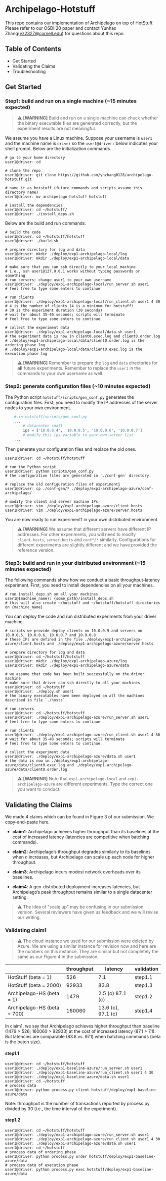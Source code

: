 # Archipelago-Hotstuff

This repo contains our implementation of Archipelago on top of HotStuff. Please refer to our OSDI'20 paper and contact Yunhao Zhang(yz2327@cornell.edu) for questions about this repo. 

## Table of Contents

- Get Started
- Validating the Claims
- Troubleshooting

## Get Started

### Step1: build and run on a single machine (~15 minutes expected)

> :warning: **[WARNING]** Build and run on a single machine can check whether the binary executable files are generated correctly, but the experiment results are not meaningful.

We assume you have a Linux machine. Suppose your username is `user1` and the machine name is `driver` so the `user1@driver:` below indicates your shell prompt. Below are the initialization commands.

```shell
# go to your home directory
user1@driver: cd

# clone the repo
user1@driver: git clone https://github.com/yhzhang0128/archipelago-hotstuff.git

# name it as hotstuff (future commands and scripts assume this directory name)
user1@driver: mv archipelago-hotstuff hotstuff

# install the dependencies
user1@driver: cd ~/hotstuff/
user1@driver: ./install_deps.sh
```

Below are the build and run commands.

```shell
# build the code
user1@driver: cd ~/hotstuff/hotstuff
user1@driver: ./build.sh

# prepare directory for log and data
user1@driver: mkdir ./deploy/exp1-archipelago-local/log
user1@driver: mkdir ./deploy/exp1-archipelago-local/data

# make sure that you can ssh directly to your local machine
# i.e., ssh user1@127.0.0.1 works without typing passwords or something
# run servers; change user1 to your own username
user1@driver: ./deploy/exp1-archipelago-local/run_server.sh user1
# feel free to type some enters to continue

# run clients
user1@driver: ./deploy/exp1-archipelago-local/run_client.sh user1 4 30
# 4 is the number of clients (4 is a minimum for hotstuff)
# 30 is the experiment duration (30 seconds)
# wait for about 35-40 seconds; scripts will terminate
# feel free to type some enters to continue

# collect the experiment data
user1@driver: ./deploy/exp1-archipelago-local/data.sh user1
# the experiment data is now in client0.exec.log and client0.order.log
# ./deploy/exp1-archipelago-local/data/client0.order.log is the ordering phase log
# ./deploy/exp1-archipelago-local/data/client0.exec.log is the execution phase log
```

> :warning: **[WARNING]** Remember to prepare the `log` and `data` directories for **all** future experiments. Remember to replace the `user1` in the commands to your own username as well.

### Step2: generate configuration files (~10 minutes expected)

The Python script `hotstuff/scripts/gen_conf.py` generates the configuration files. First, you need to modify the IP addresses of the server nodes to your own environment.

```python
    # in hotstuff/scripts/gen_conf.py
    ...
        # datacenter small
        ips = ['10.0.0.4', '10.0.0.5', '10.0.0.6', '10.0.0.7']
        # modify this ips variable to your own server list
    ...
```

Then generate your configuration files and replace the old ones.

```shell
user1@driver: cd ~/hotstuff/hotstuff

# run the Python script
user1@driver: python scripts/gen_conf.py
# the configuration files are generated in `./conf-gen` directory. 

# replace the old configuration files of experiment1
user1@driver: cp ./conf-gen/* ./deploy/exp1-archipelago-azure/conf-archipelago/

# modify the client and server machine IPs
user1@driver: vim ./deploy/exp1-archipelago-azure/client.hosts
user1@driver: vim ./deploy/exp1-archipelago-azure/server.hosts
```

You are now ready to run experiment1 in your own distributed environment.

> :warning: **[WARNING]** We assume that different servers have different IP addresses. For other experiments, you will need to modify `client.hosts`, `server.hosts` and `conf*/*` similarly. Configurations for different experiments are slightly different and we have provided the reference version.


### Step3: build and run in your distributed environment (~15 minutes expected)

The following commands show how we conduct a basic throughput-latency experiment. First, you need to install dependencies on all your machines.

```shell
# run install_deps.sh on all your machines
user1@{machine_name}: {some_path}/install_deps.sh
# this will also create ~/hotstuff and ~/hotstuff/hotstuff directories on {machine_name}
```
You can deploy the code and run distributed experiments from your driver machine.

```shell
# scripts we provide deploy clients on 10.0.0.9 and servers on 10.0.0.5, 10.0.0.6, 10.0.0.7 and 10.0.0.8
# these IPs are defined in the file ./deploy/exp1-archipelago-azure/client.hosts and ./deploy/exp1-archipelago-azure/server.hosts

# prepare directory for log and data
user1@driver: cd ~/hotstuff/hotstuff
user1@driver: mkdir ./deploy/exp1-archipelago-azure/log
user1@driver: mkdir ./deploy/exp1-archipelago-azure/data

# we assume that code has been built successfully on the driver machine
# make sure that driver can ssh directly to all your machines
user1@driver: cd ~/hotstuff
user1@driver: ./deploy.sh user1
# the binary executables have been deployed on all the machines described in file `./hosts`

# run servers
user1@driver: cd ~/hotstuff/hotstuff
user1@driver: ./deploy/exp1-archipelago-azure/run_server.sh user1
# feel free to type some enters to continue

# run clients
user1@driver: ./deploy/exp1-archipelago-azure/run_client.sh user1 4 30
# wait for about 35-40 seconds; scripts will terminate
# feel free to type some enters to continue

# collect the experiment data
user1@driver: ./deploy/exp1-archipelago-azure/data.sh user1
# the data is now in ./deploy/exp1-archipelago-azure/data/client0.exec.log and ./deploy/exp1-archipelago-azure/data/client0.order.log
```

> :warning: **[WARNING]** Note that `exp1-archipelago-local` and `exp1-archipelago-azure` are different experiments. Type the correct one you want to conduct.


## Validating the Claims

We made 4 claims which can be found in Figure 3 of our submission. We copy-and-paste here.

- **claim1**: Archipelago achieves higher throughput than its baselines at the cost of increased latency (latencies are competitive when batching commands).

- **claim2**: Archipelago’s throughput degrades similarly to its baselines when *n* increases, but Archipelago can scale up each node for higher throughput.

- **claim3**: Archipelago incurs modest network overheads over its baselines.

- **claim4**: A geo-distributed deployment increases latencies, but Archipelago’s peak throughput remains similar to a single datacenter setting.

> :warning: The idea of "scale up" may be confusing in our submission version. Several reviewers have given us feedback and we will revise our writing.

### Validating claim1

> :warning: The cloud instance we used for our submission were deleted by Azure. We are using a similar instance for revision now and here are the numbers on this instance. They are similar but not completely the same as our Figure 4 in the submission. 

|                             | throughput | latency | validation |
|-----------------------------|------------|---------|------------|
| HotStuff (beta = 1)         | 526        | 7.1     | step1.1    |
| HotStuff (beta = 2000)      | 92933      | 83.8    | step1.3   |
| Archipelago-HS (beta = 1)   | 1479       | 2.5 (o) 87.1 (c) | step1.2 |
| Archipelago-HS (beta = 700) | 160060     | 13.6 (o), 97.1 (c) | step1.4 |

In claim1, we say that Archipelago achieves higher throughput than baseline (1479 > 526; 160060 > 92933) at the cost of increased latency (87.1 > 7.1). But latencies are comparable (83.8 vs. 97.1) when batching commands (beta is the batch size). 

#### step1.1
```shell
user1@driver: cd ~/hotstuff/hotstuff
user1@driver: ./deploy/exp1-baseline-azure/run_server.sh user1
user1@driver: ./deploy/exp1-baseline-azure/run_client.sh user1 4 30
user1@driver: ./deploy/exp1-baseline-azure/data.sh user1
user1@driver: cd ~/hotstuff
# process data
user1@driver: python process.py client hotstuff/deploy/exp1-baseline-azure/data
```

Note: throughput is the number of transactions reported by process.py divided by 30 (i.e., the time interval of the experiment).

#### step1.2
```shell
user1@driver: cd ~/hotstuff/hotstuff
user1@driver: ./deploy/exp1-archipelago-azure/run_server.sh user1
user1@driver: ./deploy/exp1-archipelago-azure/run_client.sh user1 4 30
user1@driver: ./deploy/exp1-archipelago-azure/data.sh user1
user1@driver: cd ~/hotstuff
# process data of ordering phase
user1@driver: python process.py order hotstuff/deploy/exp1-baseline-azure/data
# process data of execution phase
user1@driver: python process.py exec hotstuff/deploy/exp1-baseline-azure/data
```

